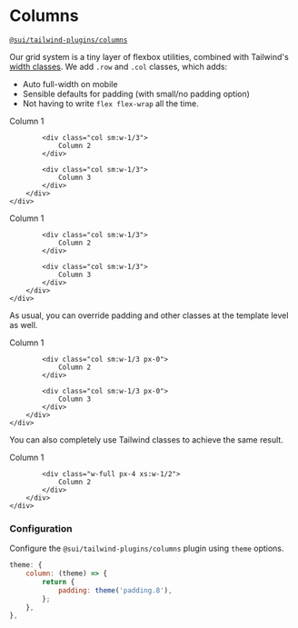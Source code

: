 # Columns
[`@sui/tailwind-plugins/columns`](https://github.com/sgroupdesign/sui-vue/blob/main/packages/tailwind-plugins/src/columns)

Our grid system is a tiny layer of flexbox utilities, combined with Tailwind's [width classes](https://tailwindcss.com/docs/width). We add `.row` and `.col` classes, which adds:

- Auto full-width on mobile
- Sensible defaults for padding (with small/no padding option)
- Not having to write `flex flex-wrap` all the time.

<code-preview body-id="col-example" heading="Default columns">
    <div class="container">
        <div class="row">
            <div class="col sm:w-1/3">
                Column 1
            </div>

            <div class="col sm:w-1/3">
                Column 2
            </div>

            <div class="col sm:w-1/3">
                Column 3
            </div>
        </div>
    </div>
</code-preview>

<code-preview body-id="col-example" heading="Small gutters">
    <div class="container">
        <div class="row row-small">
            <div class="col sm:w-1/3">
                Column 1
            </div>

            <div class="col sm:w-1/3">
                Column 2
            </div>

            <div class="col sm:w-1/3">
                Column 3
            </div>
        </div>
    </div>
</code-preview>

As usual, you can override padding and other classes at the template level as well.

<code-preview body-id="col-example" heading="No gutters">
    <div class="container">
        <div class="row -mx-0">
            <div class="col sm:w-1/3 px-0">
                Column 1
            </div>

            <div class="col sm:w-1/3 px-0">
                Column 2
            </div>

            <div class="col sm:w-1/3 px-0">
                Column 3
            </div>
        </div>
    </div>
</code-preview>

You can also completely use Tailwind classes to achieve the same result. 

<code-preview body-id="col-example" heading="Tailwind classes">
    <div class="container">
        <div class="flex flex-wrap -mx-4">
            <div class="w-full px-4 xs:w-1/2">
                Column 1
            </div>

            <div class="w-full px-4 xs:w-1/2">
                Column 2
            </div>
        </div>
    </div>
</code-preview>


### Configuration
Configure the `@sui/tailwind-plugins/columns` plugin using `theme` options.

```js
theme: {
    column: (theme) => {
        return {
            padding: theme('padding.8'),
        };
    },
},
```
